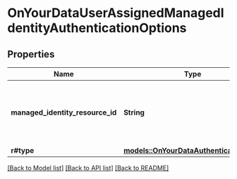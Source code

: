 # OnYourDataUserAssignedManagedIdentityAuthenticationOptions

## Properties

Name | Type | Description | Notes
------------ | ------------- | ------------- | -------------
**managed_identity_resource_id** | **String** | The resource ID of the user-assigned managed identity to use for authentication. | 
**r#type** | [**models::OnYourDataAuthenticationType**](OnYourDataAuthenticationType.md) |  | 

[[Back to Model list]](../README.md#documentation-for-models) [[Back to API list]](../README.md#documentation-for-api-endpoints) [[Back to README]](../README.md)


